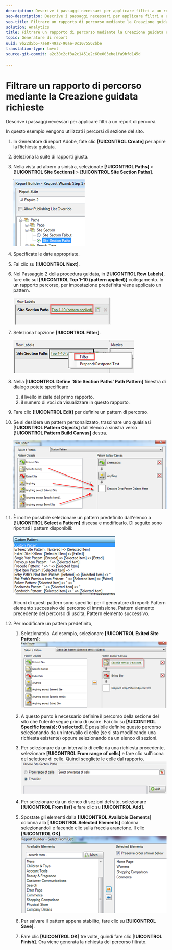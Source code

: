 ```yaml
---
description: Descrive i passaggi necessari per applicare filtri a un report di percorsi.
seo-description: Descrive i passaggi necessari per applicare filtri a un report di percorsi.
seo-title: Filtrare un rapporto di percorso mediante la Creazione guidata richieste
solution: Analytics
title: Filtrare un rapporto di percorso mediante la Creazione guidata richieste
topic: Generatore di report
uuid: 9b22d5b5-7ae8-49a2-90ae-0c1075562bbe
translation-type: tm+mt
source-git-commit: a2c38c2cf3a2c1451e2c60e003ebe1fa9bfd145d

---
```



# Filtrare un rapporto di percorso mediante la Creazione guidata richieste

Descrive i passaggi necessari per applicare filtri a un report di percorsi.

In questo esempio vengono utilizzati i percorsi di sezione del sito.

1. In Generatore di report Adobe, fate clic **[!UICONTROL Create]** per aprire la Richiesta guidata.
1. Seleziona la suite di rapporti giusta.
1. Nella vista ad albero a sinistra, selezionate **[!UICONTROL Paths]** &gt; **[!UICONTROL Site Sections]** &gt; **[!UICONTROL Site Section Paths]**.

   ![](assets/site_section_path_1.png)

1. Specificate le date appropriate.
1. Fai clic su **[!UICONTROL Next]**.
1. Nel Passaggio 2 della procedura guidata, in **[!UICONTROL Row Labels]**, fare clic sul **[!UICONTROL Top 1-10 (pattern applied)]** collegamento. In un rapporto percorso, per impostazione predefinita viene applicato un pattern.

   ![](assets/site_section_path_2.png)

1. Seleziona l'opzione **[!UICONTROL Filter]**.

   ![](assets/filter_option.png)

1. Nella **[!UICONTROL Define 'Site Section Paths' Path Pattern]** finestra di dialogo potete specificare
   1. il livello iniziale del primo rapporto.
   1. il numero di voci da visualizzare in questo rapporto.
1. Fare clic **[!UICONTROL Edit]** per definire un pattern di percorso.
1. Se si desidera un pattern personalizzato, trascinare uno qualsiasi **[!UICONTROL Pattern Objects]** dall'elenco a sinistra verso **[!UICONTROL Pattern Build Canvas]** destra.

   ![](assets/custom_pattern.png)

1. È inoltre possibile selezionare un pattern predefinito dall'elenco a **[!UICONTROL Select a Pattern]** discesa e modificarlo. Di seguito sono riportati i pattern disponibili:

   ![](assets/select_a_pattern.png)

   Alcuni di questi pattern sono specifici per il generatore di report: Pattern elemento successivo del percorso di immissione, Pattern elemento precedente del percorso di uscita, Pattern elemento successivo.
1. Per modificare un pattern predefinito,
   1. Selezionatela. Ad esempio, selezionare **[!UICONTROL Exited Site Pattern]**: ![](assets/exited_site_pattern.png)

   1. A questo punto è necessario definire il percorso della sezione del sito che l'utente segue prima di uscire. Fai clic su **[!UICONTROL Specific Item(s): 0 selected]**. È possibile definire questo percorso selezionando da un intervallo di celle (se si sta modificando una richiesta esistente) oppure selezionando da un elenco di sezioni.
   1. Per selezionare da un intervallo di celle da una richiesta precedente, selezionare **[!UICONTROL From range of cells]** e fare clic sull'icona del selettore di celle. Quindi scegliete le celle dal rapporto. ![](assets/choose_site_section_paths.png)

   1. Per selezionare da un elenco di sezioni del sito, selezionare **[!UICONTROL From list]** e fare clic su **[!UICONTROL Add]**.
   1. Spostate gli elementi dalla **[!UICONTROL Available Elements]** colonna alla **[!UICONTROL Selected Elements]** colonna selezionandoli e facendo clic sulla freccia arancione. Il clic **[!UICONTROL OK]**. ![](assets/move_site_section_elements.png)

   1. Per salvare il pattern appena stabilito, fare clic su **[!UICONTROL Save]**.
   1. Fare clic **[!UICONTROL OK]** tre volte, quindi fare clic **[!UICONTROL Finish]**. Ora viene generata la richiesta del percorso filtrato.
